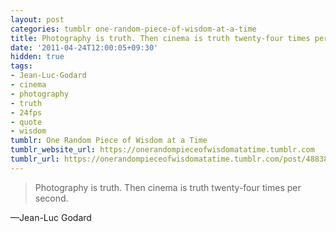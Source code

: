 ```yaml
---
layout: post
categories: tumblr one-random-piece-of-wisdom-at-a-time
title: Photography is truth. Then cinema is truth twenty-four times per second.
date: '2011-04-24T12:00:05+09:30'
hidden: true
tags:
- Jean-Luc-Godard
- cinema
- photography
- truth
- 24fps
- quote
- wisdom
tumblr: One Random Piece of Wisdom at a Time
tumblr_website_url: https://onerandompieceofwisdomatatime.tumblr.com
tumblr_url: https://onerandompieceofwisdomatatime.tumblr.com/post/4883876303/photography-is-truth-then-cinema-is-truth
---
```

> Photography is truth. Then cinema is truth twenty-four times per second.

—Jean-Luc Godard
